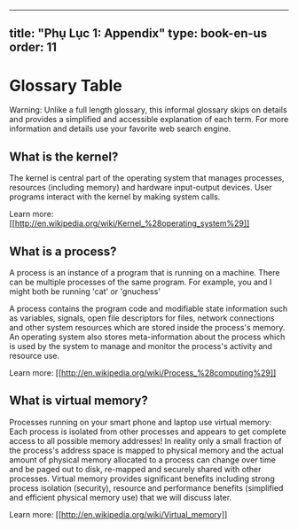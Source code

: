 
---
title: "Phụ Lục 1: Appendix"
type: book-en-us
order: 11
---

# Glossary Table

Warning: Unlike a full length glossary, this informal glossary skips on details and provides a simplified and accessible explanation of each term. For more information and details use your favorite web search engine.

## What is the kernel?
The kernel is central part of the operating system that manages processes, resources (including memory) and hardware input-output devices. User programs interact with the kernel by making system calls.

Learn more:
[[http://en.wikipedia.org/wiki/Kernel_%28operating_system%29]]

## What is a process?

A process is an instance of a program that is running on a machine. There can be multiple processes of the same program. For example, you and I might both be running 'cat' or 'gnuchess'

A process contains the program code and modifiable state information such as variables, signals, open file descriptors for files, network connections and other system resources which are stored inside the process's memory. An operating system also stores meta-information about the process which is used by the system to manage and monitor the process's activity and resource use.

Learn more:
[[http://en.wikipedia.org/wiki/Process_%28computing%29]]

## What is virtual memory?
Processes running on your smart phone and laptop use virtual memory: Each process is isolated from other processes and appears to get complete access to all possible memory addresses! In reality only a small fraction of the process's address space is mapped to physical memory and the actual amount of physical memory allocated to a process can change over time and be paged out to disk, re-mapped and securely shared with other processes. Virtual memory provides significant benefits including strong process isolation (security), resource and performance benefits (simplified and efficient physical memory use) that we will discuss later. 

Learn more:
[[http://en.wikipedia.org/wiki/Virtual_memory]]
